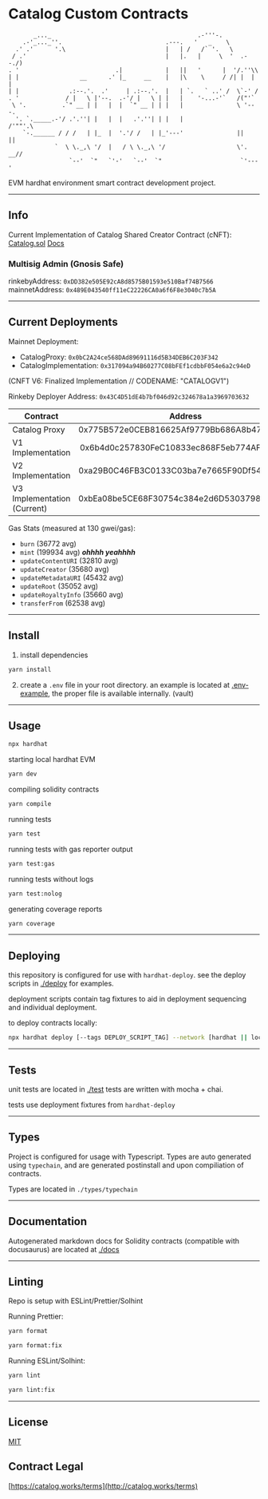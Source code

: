 # Catalog Custom Contracts

```
       _..._                                         .-'''-.
    .-'_..._''.                             .---.   '   _    \
  .' .'      '.\                            |   | /   /` '.   \
 / .'                                       |   |.   |     \  '  .--./)
. '                           .|            |   ||   '      |  '/.''\\
| |                 __      .' |_     __    |   |\    \     / /| |  | |
| |              .:--.'.  .'     | .:--.'.  |   | `.   ` ..' /  \`-' /
. '             / |   \ |'--.  .-'/ |   \ | |   |    '-...-'`   /("'`
 \ '.          .`" __ | |   |  |  `" __ | | |   |               \ '---.
  '. `._____.-'/ .'.''| |   |  |   .'.''| | |   |                /'""'.\
    `-.______ / / /   | |_  |  '.'/ /   | |_'---'               ||     ||
             `  \ \._,\ '/  |   / \ \._,\ '/                    \'. __//
                 `--'  `"   `'-'   `--'  `"                      `'---'
```

EVM hardhat environment smart contract development project.

---

## Info

Current Implementation of Catalog Shared Creator Contract (cNFT):
[Catalog.sol](./contracts/catalog/Catalog.sol)
[Docs](./docs/Catalog.md)

### Multisig Admin (Gnosis Safe)

rinkebyAddress: `0xDD382e505E92cA8d8575B01593e510Baf74B7566`
mainnetAddress: `0x489E043540ff11eC22226CA0a6f6F8e3040c7b5A`

---

## Current Deployments

Mainnet Deployment:

-   CatalogProxy: `0x0bC2A24ce568DAd89691116d5B34DEB6C203F342`
-   CatalogImplementation: `0x317094a94B60277C08bFEf1cdbbF054e6a2c94eD`

(CNFT V6: Finalized Implementation // CODENAME: "CATALOGV1")

Rinkeby Deployer Address: `0x43C4D51dE4b7bf046d92c324678a1a3969703632`

| Contract                    |                  Address                   |                                                                               Etherscan |
| --------------------------- | :----------------------------------------: | --------------------------------------------------------------------------------------: |
| Catalog Proxy               | 0x775B572e0CEB816625Af9779Bb686A8b47975876 | [link](https://rinkeby.etherscan.io/address/0x775B572e0CEB816625Af9779Bb686A8b47975876) |
| V1 Implementation           | 0x6b4d0c257830FeC10833ec868F5eb774AF5044a9 | [link](https://rinkeby.etherscan.io/address/0x6b4d0c257830FeC10833ec868F5eb774AF5044a9) |
| V2 Implementation           | 0xa29B0C46FB3C0133C03ba7e7665F90Df547781FD | [link](https://rinkeby.etherscan.io/address/0xa29B0C46FB3C0133C03ba7e7665F90Df547781FD) |
| V3 Implementation (Current) | 0xbEa08be5CE68F30754c384e2d6D5303798A54C66 | [link](https://rinkeby.etherscan.io/address/0xbEa08be5CE68F30754c384e2d6D5303798A54C66) |

Gas Stats (measured at 130 gwei/gas):

-   `burn` (36772 avg)
-   `mint` (199934 avg) **_ohhhh yeahhhh_**
-   `updateContentURI` (32810 avg)
-   `updateCreator` (35680 avg)
-   `updateMetadataURI` (45432 avg)
-   `updateRoot` (35052 avg)
-   `updateRoyaltyInfo` (35660 avg)
-   `transferFrom` (62538 avg)

---

## Install

1. install dependencies

```bash
yarn install
```

2. create a `.env` file in your root directory. an example is located at [.env-example](.env-example), the proper file is available internally. (vault)

---

## Usage

```bash
npx hardhat
```

starting local hardhat EVM

```bash
yarn dev
```

compiling solidity contracts

```bash
yarn compile
```

running tests

```bash
yarn test
```

running tests with gas reporter output

```bash
yarn test:gas
```

running tests without logs

```bash
yarn test:nolog
```

generating coverage reports

```bash
yarn coverage
```

---

## Deploying

this repository is configured for use with `hardhat-deploy`.
see the deploy scripts in [./deploy](./deploy) for examples.

deployment scripts contain tag fixtures to aid in deployment sequencing and individual deployment.

to deploy contracts locally:

```bash
npx hardhat deploy [--tags DEPLOY_SCRIPT_TAG] --network [hardhat || localhost]
```

---

## Tests

unit tests are located in [./test](./test)
tests are written with mocha + chai.

tests use deployment fixtures from `hardhat-deploy`

---

## Types

Project is configured for usage with Typescript.
Types are auto generated using `typechain`, and are generated postinstall and upon compiliation of contracts.

Types are located in `./types/typechain`

---

## Documentation

Autogenerated markdown docs for Solidity contracts (compatible with docusaurus) are located at
[./docs](./docs)

---

## Linting

Repo is setup with ESLint/Prettier/Solhint

Running Prettier:

```bash
yarn format
```

```bash
yarn format:fix
```

Running ESLint/Solhint:

```bash
yarn lint
```

```bash
yarn lint:fix
```

---

## License

[MIT](LICENSE)

## Contract Legal

[https://catalog.works/terms](http://catalog.works/terms)
